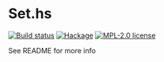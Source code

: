 # Set.hs

[![Build status](https://img.shields.io/travis/strake/Set.hs.svg?logo=travis)](https://travis-ci.org/strake/Set.hs)
[![Hackage](https://img.shields.io/hackage/v/Set.hs.svg?logo=haskell)](https://hackage.haskell.org/package/Set.hs)
[![MPL-2.0 license](https://img.shields.io/badge/license-MPL--2.0-blue.svg)](LICENSE)

See README for more info
